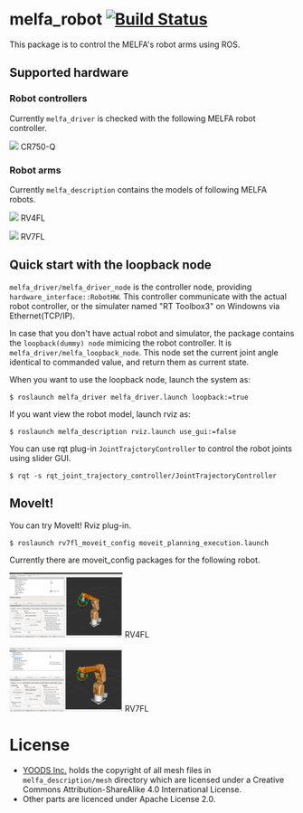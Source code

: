 # melfa_robot [![Build Status](https://travis-ci.com/tork-a/melfa_robot.svg?token=Eg7EHKJ8kwE5VZs6TwDp&branch=master)](https://travis-ci.com/tork-a/melfa_robot)

This package is to control the MELFA's robot arms using ROS.

## Supported hardware

### Robot controllers

Currently `melfa_driver` is checked with the following MELFA robot
controller.

<img src="http://www.mitsubishielectric.co.jp/fa/products/rbt/robot/pmerit/common/img/src/s_cr750_751.jpg" width="200x"> CR750-Q 

### Robot arms

Currently `melfa_description` contains the models of following MELFA robots.

<img src="http://www.mitsubishielectric.co.jp/fa/products/rbt/robot/pmerit/common/img/src/s_4f.jpg" width="200x"> RV4FL

<img src="http://www.mitsubishielectric.co.jp/fa/products/rbt/robot/pmerit/common/img/src/s_7f.jpg" width="200x"> RV7FL

## Quick start with the loopback node

`melfa_driver/melfa_driver_node` is the controller node, providing
`hardware_interface::RobotHW`. This controller communicate with the
actual robot controller, or the simulater named "RT Toolbox3" on
Windowns via Ethernet(TCP/IP).

In case that you don't have actual robot and simulator, the package
contains the `loopback(dummy) node` mimicing the robot controller. It is 
`melfa_driver/melfa_loopback_node`. This node set the current joint angle identical to commanded value, and return them as current state.

When you want to use the loopback node, launch the system as:

```
$ roslaunch melfa_driver melfa_driver.launch loopback:=true
```

If you want view the robot model, launch rviz as:

```
$ roslaunch melfa_description rviz.launch use_gui:=false
```

You can use rqt plug-in `JointTrajctoryController` to control the
robot joints using slider GUI.

```
$ rqt -s rqt_joint_trajectory_controller/JointTrajectoryController
```

## MoveIt!

You can try MoveIt! Rviz plug-in.

```
$ roslaunch rv7fl_moveit_config moveit_planning_execution.launch 
```

Currently there are moveit_config packages for the following robot.

<img src="img/moveit_rv4fl.png" width="200x"> RV4FL

<img src="img/moveit_rv7fl.png" width="200x"> RV7FL

# License

- [YOODS Inc.](https://www.yoods.co.jp/) holds the copyright of all
  mesh files in ``melfa_description/mesh`` directory which are
  licensed under a Creative Commons Attribution-ShareAlike 4.0
  International License.
- Other parts are licenced under Apache License 2.0.
